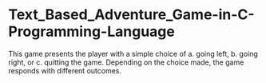 # Text_Based_Adventure_Game-in-C-Programming-Language

This game presents the player with a simple choice of 
a. going left, 
b. going right, or 
c. quitting the game. 
Depending on the choice made, 
the game responds with different outcomes.
